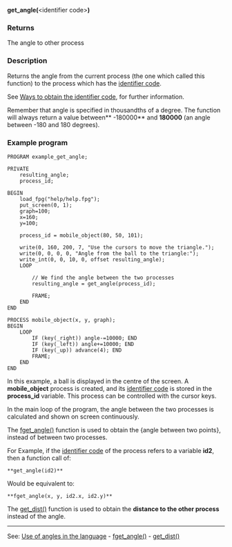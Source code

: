 **get_angle(**&lt;identifier code&gt;**)**

### Returns

The angle to other process

### Description

Returns the angle from the current process (the one which called this function)
to the process which has the [identifier code](_identifying_codes_of_processesdot.md).

See [Ways to obtain the identifier code](ways_to_obtain_the_identifying_code_of_a_processdot.md), for further information.

Remember that angle is specified in thousandths of a degree. The function
will always return a value between** -180000** and **180000** (an angle between -180 and
180 degrees).

### Example program
```
PROGRAM example_get_angle;

PRIVATE
    resulting_angle;
    process_id;

BEGIN
    load_fpg("help/help.fpg");
    put_screen(0, 1);
    graph=100;
    x=160;
    y=100;

    process_id = mobile_object(80, 50, 101);

    write(0, 160, 200, 7, "Use the cursors to move the triangle.");
    write(0, 0, 0, 0, "Angle from the ball to the triangle:");
    write_int(0, 0, 10, 0, offset resulting_angle);
    LOOP

        // We find the angle between the two processes
        resulting_angle = get_angle(process_id);

        FRAME;
    END
END

PROCESS mobile_object(x, y, graph);
BEGIN
    LOOP
        IF (key(_right)) angle-=10000; END
        IF (key(_left)) angle+=10000; END
        IF (key(_up)) advance(4); END
        FRAME;
    END
END
```


In this example, a ball is displayed in the centre of the screen. A **mobile_object**
process is created, and its [identifier code](_identifying_codes_of_processesdot.md) is stored in the **process_id**
variable. This process can be controlled with the cursor keys.
                
In the main loop of the program, the angle between the two processes is calculated and
shown on screen continuously.

The [fget_angle()](fget_angle().md) function is used to obtain the {angle between two
points}, instead of between two processes. 

For Example, if the [identifier code](_identifying_codes_of_processesdot.md) of the process refers to a variable **id2**,
then a function call of:

    **get_angle(id2)**

Would be equivalent to:

    **fget_angle(x, y, id2.x, id2.y)**


The [get_dist()](get_dist().md) function is used to obtain the **distance to the other process**
instead of the angle.

---------------------------------------
See: [Use of angles in the language](use_of_angles_in_the_languagedot.md) - [fget_angle()](fget_angle().md) - [get_dist()](get_dist().md)

